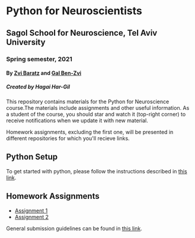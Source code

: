 # Python for Neuroscientists
## Sagol School for Neuroscience, Tel Aviv University
### Spring semester, 2021
#### By [Zvi Baratz](zvibaratz@mail.tau.ac.il) and [Gal Ben-Zvi](hershkovitz1@mail.tau.ac.il)
##### Created by Hagai Har-Gil

This repository contains materials for the Python for Neuroscience course.The materials include assignments and other useful information. As a student of the course, you should star and watch it (top-right corner) to receive notifications when we update it with new material.

Homework assignments, excluding the first one, will be presented in different repositories for which you'll recieve links.

## Python Setup
To get started with python, please follow the instructions described in [this link](https://sagol-python-for-neuroscientists.github.io/textbook/tutorials/python_setup.html).
## Homework Assignments

* [Assignment 1](assignments/assignment1/HW1.md)
* [Assignment 2](assignments/assignment2/README.md)

General submission guidelines can be found in [this link](SubmissionGuidelines.md).

